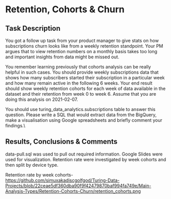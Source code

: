 # Retention, Cohorts & Churn
## Task Description
You got a follow up task from your product manager to give stats on how subscriptions churn looks like from a weekly retention standpoint. Your PM argues that to view retention numbers on a monthly basis takes too long and important insights from data might be missed out.

You remember learning previously that cohorts analysis can be really helpful in such cases. You should provide weekly subscriptions data that shows how many subscribers started their subscription in a particular week and how many remain active in the following 6 weeks. Your end result should show weekly retention cohorts for each week of data available in the dataset and their retention from week 0 to week 6. Assume that you are doing this analysis on 2021-02-07.

You should use turing_data_analytics.subscriptions table to answer this question. Please write a SQL that would extract data from the BigQuery, make a visualisation using Google spreadsheets and briefly comment your findings.\

## Results, Conclusions & Comments
data-pull.sql was used to pull out required information. Google Slides were used for visualization. Retention rate were investigated by week cohorts and then split by device type.

Retention rate by week cohorts-
https://github.com/simuxakadiscgolfgod/Turing-Data-Projects/blob/22ceae5df360dba90f9f42479870baf994fa749e/Main-Analysis-Types/Retention-Cohorts-Churn/retention_cohorts.png

